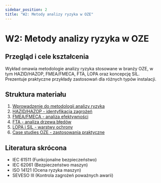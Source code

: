 ```yaml
---
sidebar_position: 2
title: "W2: Metody analizy ryzyka w OZE"
---
```


# W2: Metody analizy ryzyka w OZE

## Przegląd i cele kształcenia

Wykład omawia metodologie analizy ryzyka stosowane w branży OZE, w tym HAZID/HAZOP, FMEA/FMECA, FTA, LOPA oraz koncepcję SIL. Prezentuje praktyczne przykłady zastosowań dla różnych typów instalacji.

## Struktura materiału

1. [Wprowadzenie do metodologii analizy ryzyka](./01-metodologie-analizy-ryzyka.mdx)
2. [HAZID/HAZOP - identyfikacja zagrożeń](./02-hazid-hazop-identyfikacja-zagrozen.mdx)
3. [FMEA/FMECA - analiza efektywności](./03-fmea-fmeca-analiza-efektywnosci.mdx)
4. [FTA - analiza drzewa błędów](./04-fta-analiza-drzewa-bledow.mdx)
5. [LOPA i SIL - warstwy ochrony](./05-lopa-sil-warstwy-ochrony.mdx)
6. [Case studies OZE - zastosowania praktyczne](./06-case-studies-oze-zastosowania.mdx)

## Literatura skrócona

- IEC 61511 (Funkcjonalne bezpieczeństwo)
- IEC 62061 (Bezpieczeństwo maszyn)
- ISO 14121 (Ocena ryzyka maszyn)
- SEVESO III (Kontrola zagrożeń poważnych awarii)
